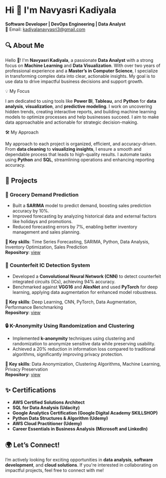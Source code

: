 # Hi 👋 I'm Navyasri Kadiyala  
**Software Developer | DevOps Engineering | Data Analyst**  
📧 Email: [kadiyalanavyasri3@gmail.com](mailto:kadiyalanavyasri3@gmail.com)


## 🔍 About Me  

Hello 👋! I'm **Navyasri Kadiyala**, a passionate **Data Analyst** with a strong focus on **Machine Learning** and **Data Visualization**. With over two years of professional experience and a **Master’s in Computer Science**, I specialize in transforming complex data into clear, actionable insights. My goal is to use data to drive impactful business decisions and support growth.

💡 My Focus  

I am dedicated to using tools like **Power BI**, **Tableau**, and **Python** for **data analysis**, **visualization**, and **predictive modeling**. I work on uncovering hidden trends, creating interactive reports, and building machine learning models to optimize processes and help businesses succeed. I aim to make data approachable and actionable for strategic decision-making.

🛠️ My Approach  

My approach to each project is organized, efficient, and accuracy-driven. From **data cleaning** to **visualizing insights**, I ensure a smooth and dependable process that leads to high-quality results. I automate tasks using **Python** and **SQL**, streamlining operations and enhancing reporting accuracy.


## 📂 Projects  


### 🛒 **Grocery Demand Prediction**  

- Built a **SARIMA** model to predict demand, boosting sales prediction accuracy by 10%.  
- Improved forecasting by analyzing historical data and external factors like holidays and promotions.  
- Reduced forecasting errors by 7%, enabling better inventory management and sales planning.

**🔑 Key skills**: Time Series Forecasting, SARIMA, Python, Data Analysis, Inventory Optimization, Sales Prediction  
**Repository**: [view](https://github.com/navik12/GDP)


### 🧠 **Counterfeit IC Detection System**  

- Developed a **Convolutional Neural Network (CNN)** to detect counterfeit integrated circuits (ICs), achieving 94% accuracy.  
- Benchmarked against **VGG16** and **AlexNet** and used **PyTorch** for deep learning, applying data augmentation for enhanced model robustness.

**🔑 Key skills**: Deep Learning, CNN, PyTorch, Data Augmentation, Performance Benchmarking  
**Repository**: [view](https://github.com/navik12/Counterfeit-IC-Detection)


### 🔒 **K-Anonymity Using Randomization and Clustering**  

- Implemented **k-anonymity** techniques using clustering and randomization to anonymize sensitive data while preserving usability.  
- Achieved a 20% reduction in information loss compared to traditional algorithms, significantly improving privacy protection.

**🔑 Key skills**: Data Anonymization, Clustering Algorithms, Machine Learning, Privacy Preservation  
**Repository**: [view](https://github.com/navik12/K-Anonymity)


## ✨ Certifications  

- **AWS Certified Solutions Architect**  
- **SQL for Data Analysis (Udacity)**  
- **Google Analytics Certification (Google Digital Academy SKILLSHOP)**  
- **Python Data Structures & Algorithm (Udemy)**  
- **AWS Cloud Practitioner (Udemy)**  
- **Career Essentials in Business Analysis (Microsoft and LinkedIn)**


## 🌍 Let’s Connect!  

I’m actively looking for exciting opportunities in **data analysis**, **software development**, and **cloud solutions**. If you're interested in collaborating on impactful projects, feel free to connect with me!
